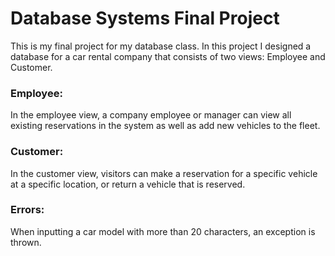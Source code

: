 # Database Systems Final Project
This is my final project for my database class. In this project I designed a database for a car rental company that consists of two views: Employee and Customer.

### Employee:
In the employee view, a company employee or manager can view all existing reservations in the system as well as add new vehicles to the fleet.

### Customer:
In the customer view, visitors can make a reservation for a specific vehicle at a specific location, or return a vehicle that is reserved.


### Errors:
When inputting a car model with more than 20 characters, an exception is thrown.


